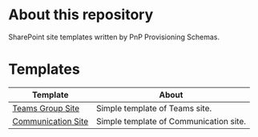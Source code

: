# About this repository
SharePoint site templates written by PnP Provisioning Schemas.  
  
# Templates
|Template|About|
---|---
|[Teams Group Site](Teams%20Group%20Site/ReadMe.md)|Simple template of Teams site.
|[Communication Site](Communication%20Site/ReadMe.md)|Simple template of Communication site.